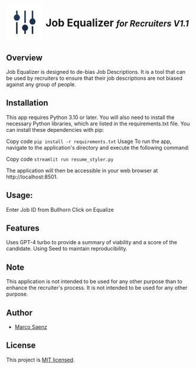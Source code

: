 # <img src="static/rs2.png" width="100" height="100" style="vertical-align: middle;"> Job Equalizer <i><span style="font-size: 0.8em;">for Recruiters V1.1</span></i>

## Overview
Job Equalizer is designed to de-bias Job Descriptions. It is a tool that can be used by recruiters to ensure that their job descriptions are not biased against any group of people. 

## Installation

This app requires Python 3.10 or later. You will also need to install the necessary Python libraries, which are listed in the requirements.txt file. You can install these dependencies with pip:

Copy code
```pip install -r requirements.txt```
Usage
To run the app, navigate to the application's directory and execute the following command:

Copy code
```streamlit run resume_styler.py```

The application will then be accessible in your web browser at http://localhost:8501.

## Usage:
Enter Job ID from Bullhorn
Click on Equalize
## Features
Uses GPT-4 turbo to provide a summary of viability and a score of the candidate.
Using Seed to maintain reproducibility. 

## Note
This application is not intended to be used for any other purpose than to enhance the recruiter's process. It is not intended to be used for any other purpose.

## Author

- [Marco Saenz]((https://github.com/Mythmarco))

## License

This project is [MIT licensed](./LICENSE).
